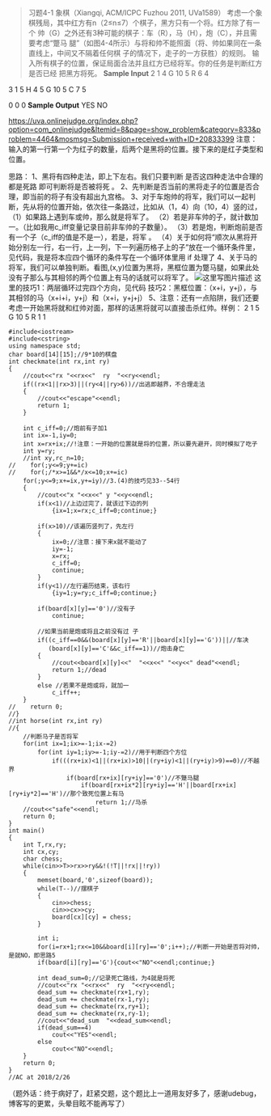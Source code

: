 > 习题4-1 象棋（Xiangqi, ACM/ICPC Fuzhou 2011, UVa1589）
考虑一个象棋残局，其中红方有n（2≤n≤7）个棋子，黑方只有一个将。红方除了有一个
帅（G）之外还有3种可能的棋子：车（R），马（H），炮（C），并且需要考虑“蹩马
腿”（如图4-4所示）与将和帅不能照面（将、帅如果同在一条直线上，中间又不隔着任何棋
子的情况下，走子的一方获胜）的规则。
输入所有棋子的位置，保证局面合法并且红方已经将军。你的任务是判断红方是否已经
把黑方将死。
**Sample Input**
2 1 4
G 10 5
R 6 4
> 
3 1 5
H 4 5
G 10 5
C 7 5
>
0 0 0
**Sample Output**
YES
NO

https://uva.onlinejudge.org/index.php?option=com_onlinejudge&Itemid=8&page=show_problem&category=833&problem=4464&mosmsg=Submission+received+with+ID+20833399
注意：
输入的第一行第一个为红子的数量，后两个是黑将的位置。接下来的是红子类型和位置。

思路：
1、黑将有四种走法，即上下左右。我们只要判断 是否这四种走法中合理的都是死路 即可判断将是否被将死 。
2、先判断是否当前的黑将走子的位置是否合理，即当前的将子有没有超出九宫格。
3、对于车炮帅的将军，我们可以一起判断，先从将的位置开始，依次往一条路过，比如从（1，4）向（10，4）竖的过，
（1）如果路上遇到车或帅，那么就是将军了。
（2）若是非车帅的子，就计数加一。（比如我用c_iff变量记录目前非车帅的子数量）。
（3）若是炮，判断炮前是否有一个子（c_iff的值是不是一），若是，将军 。
（4）关于如何将“顺次从黑将开始分别左一行，右一行，上一列，下一列遍历格子上的子”放在一个循环条件里，见代码，我是将本应四个循环的条件写在一个循环体里用 if 处理了
4、关于马的将军，我们可以单独判断。看图,(x,y)位置为黑将，黑框位置为蹩马腿，如果此处没有子那么与其相邻的两个位置上有马的话就可以将军了。
![这里写图片描述](https://img-blog.csdn.net/20180226223117553?watermark/2/text/aHR0cDovL2Jsb2cuY3Nkbi5uZXQvc3VfY2ljYWRh/font/5a6L5L2T/fontsize/400/fill/I0JBQkFCMA==/dissolve/70/gravity/SouthEast)
这里的技巧1：两层循环过完四个方向，见代码
技巧2：黑框位置：（x+i，y+j），与其相邻的马（x+i+i，y+j）和（x+i，y+j+j）
5、注意：还有一点陷阱，我们还要考虑一开始黑将就和红帅对面，那样的话黑将就可以直接击杀红帅。样例：
2 1 5
G 10 5
R 1 1

```
#include<iostream>
#include<cstring>
using namespace std;
char board[14][15];//9*10的棋盘
int checkmate(int rx,int ry)
{
    //cout<<"rx "<<rx<<"  ry  "<<ry<<endl;
    if((rx<1||rx>3)||(ry<4||ry>6))//出逃即越界，不合理走法
    {
        //cout<<"escape"<<endl;
        return 1;
    }

    int c_iff=0;//炮前有子加1
    int ix=-1,iy=0;
    int x=rx+ix;//!注意：一开始的位置就是将的位置，所以要先避开，同时模拟了吃子
    int y=ry;
    //int xy,rc_n=10;
//    for(;y<=9;y+=ic)
//    for(;/*x>=1&&*/x<=10;x+=ic)
    for(;y<=9;x+=ix,y+=iy)//3.(4)的技巧见33--54行
    {
        //cout<<"x "<<x<<" y "<<y<<endl;
        if(x<1)//上边过完了，就该过下边的列
            {ix=1;x=rx;c_iff=0;continue;}
        
		if(x>10)//该遍历竖列了，先左行
        {
            ix=0;//注意：接下来x就不能动了
            iy=-1;
            x=rx;
            c_iff=0;
            continue;
        }
        if(y<1)//左行遍历结束，该右行
            {iy=1;y=ry;c_iff=0;continue;}

        if(board[x][y]=='0')//没有子
            continue;
			
        //如果当前是炮或将且之前没有过 子
        if((c_iff==0&&(board[x][y]=='R'||board[x][y]=='G'))||//车决
           (board[x][y]=='C'&&c_iff==1))//炮击身亡
        {
            //cout<<board[x][y]<<"  "<<x<<" "<<y<<" dead"<<endl;
            return 1;//dead
        }
        else //若果不是炮或将，就加一
            c_iff++;
    }
//    return 0;
//}
//int horse(int rx,int ry)
//{
	//判断马子是否将军
    for(int ix=1;ix>=-1;ix-=2)
        for(int iy=1;iy>=-1;iy-=2)//用于判断四个方位
            if(((rx+ix)<1||(rx+ix)>10||(ry+iy)<1||(ry+iy)>9)==0)//不越界
                if(board[rx+ix][ry+iy]=='0')//不蹩马腿
                    if(board[rx+ix*2][ry+iy]=='H'||board[rx+ix][ry+iy*2]=='H')//那个致死位置上有马
                        return 1;//马杀
    //cout<<"safe"<<endl;
    return 0;
}
int main()
{
    int T,rx,ry;
    int cx,cy;
    char chess;
    while(cin>>T>>rx>>ry&&!(!T||!rx||!ry))
    {
        memset(board,'0',sizeof(board));
        while(T--)//摆棋子
        {
            cin>>chess;
            cin>>cx>>cy;
            board[cx][cy] = chess;
        }

        int i;
        for(i=rx+1;rx<=10&&board[i][ry]=='0';i++);//判断一开始是否将对帅，是就NO，即思路5
        if(board[i][ry]=='G'){cout<<"NO"<<endl;continue;}

        int dead_sum=0;//记录死亡路线，为4就是将死
        //cout<<"rx "<<rx<<"  ry  "<<ry<<endl;
        dead_sum += checkmate(rx+1,ry);
        dead_sum += checkmate(rx-1,ry);
        dead_sum += checkmate(rx,ry+1);
        dead_sum += checkmate(rx,ry-1);
        //cout<<"dead_sum  "<<dead_sum<<endl;
        if(dead_sum==4)
            cout<<"YES"<<endl;
        else
            cout<<"NO"<<endl;
    }
    return 0;
}
//AC at 2018/2/26

```

（题外话：终于病好了，赶紧交题，这个题比上一道用友好多了，感谢udebug，博客写的更累，头晕目眩不能再写了）




